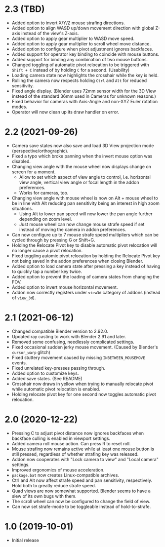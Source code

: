 # 2.3 (TBD)
* Added option to invert X/Y/Z mouse strafing directions.
* Added option to align WASD up/down movement direction with global Z-axis instead of the view's Z-axis.
* Added option to apply gear multiplier to WASD move speed.
* Added option to apply gear multiplier to scroll wheel move distance.
* Added option to configure when pivot adjustment ignores backfaces.
* Added support for operator key binding to coincide with mouse buttons.
* Added support for binding any combination of two mouse buttons.
* Changed toggling of automatic pivot relocation to be triggered with `Shift + C` instead of by holding `C` for a second. (Usability)
* Loading camera state now highlights the crosshair while the key is held.
* Rolling the camera now respects holding `Ctrl` and `Alt` for reduced sensitivity.
* Fixed angle display. (Blender uses 72mm sensor width for the 3D View instead of the standard 36mm used in Cameras for unknown reasons.)
* Fixed behavior for cameras with Axis-Angle and non-XYZ Euler rotation modes.
* Operator will now clean up its draw handler on error.

# 2.2 (2021-09-26)
* Camera save states now also save and load 3D View projection mode (perspective/orthographic).
* Fixed a typo which broke panning when the invert mouse option was disabled.
* Changing view angle with the mouse wheel now displays change on screen for a moment.
	* Allow to set which aspect of view angle to control, i.e. horizontal view angle, vertical view angle or focal length in the addon preferences.
	* Works for cameras, too.
* Changing view angle with mouse wheel is now on Alt + mouse wheel to be in line with Alt reducing pan sensitivity being an interest in high zoom situations.
	* Using Alt to lower pan speed will now lower the pan angle further depending on zoom level.
	* Just mouse wheel can now change mouse strafe speed if set instead of moving the camera in addon preferences.
* Can now configure up to 7 mouse strafe speed multipliers which can be cycled through by pressing G or Shift+G.
* Holding the Relocate Pivot key to disable automatic pivot relocation will no longer cause a pivot relocation.
* Fixed toggling automic pivot relocation by holding the Relocate Pivot key not being saved in the addon preferences when closing Blender.
* Added option to load camera state after pressing a key instead of having to quickly tap a number key twice.
* Added option to prevent the loading of camera states from changing the FOV.
* Added option to invert mouse horizontal movement.
* Addon now correctly registers under `view3d` category of addons (instead of `view_3d`).

# 2.1 (2021-06-12)
* Changed compatible Blender version to 2.92.0.
* Updated ray casting to work with Blender 2.91 and later.
* Removed some confusing, needlessly complicated settings.
* Fixed occasional sudden jerky mouse movement. (Caused by Blender's `cursor_warp` glitch)
* Fixed stuttery movement caused by missing `INBETWEEN_MOUSEMOVE` events.
* Fixed unrelated key-presses passing through.
* Added option to customize keys.
* Added save states. (See README)
* Crosshair now draws in yellow when trying to manually relocate pivot while automatic pivot relocation is enabled.
* Holding relocate pivot key for one second now toggles automatic pivot relocation.

# 2.0 (2020-12-22)
* Pressing C to adjust pivot distance now ignores backfaces when backface culling is enabled in viewport settings.
* Added camera roll mouse action. Can press R to reset roll.
* Mouse strafing now remains active while at least one mouse button is still pressed, regardless of whether strafing key was released.
* Addon now cooperates with "Lock camera to view" and "Local camera" settings.
* Improved ergonomics of mouse acceleration.
* `package.bat` now creates Linux-compatible archives.
* Ctrl and Alt now affect strafe speed and pan sensitivity, respectively. Hold both to greatly reduce strafe speed.
* Quad views are now somewhat supported. Blender seems to have a slew of its own bugs with them.
* The scroll wheel can now be configured to change the field of view.
* Can now set strafe-mode to be toggleable instead of hold-to-strafe.

# 1.0 (2019-10-01)
* Initial release
